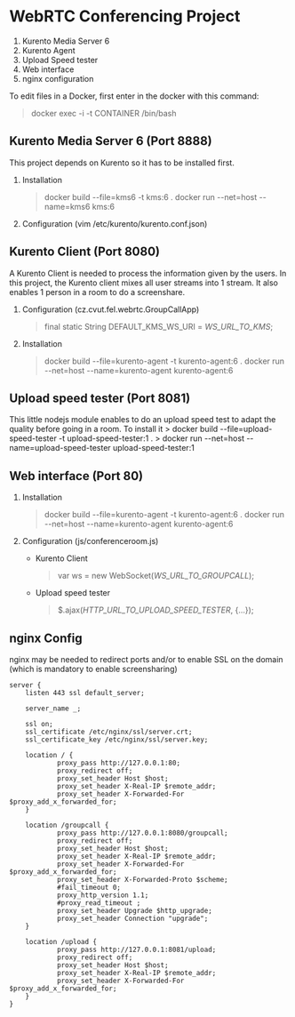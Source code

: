 WebRTC Conferencing Project
=========================

 1. Kurento Media Server 6
 2. Kurento Agent
 3. Upload Speed tester
 4. Web interface
 5. nginx configuration



To edit files in a Docker, first enter in the docker with this command:
> docker exec -i -t CONTAINER /bin/bash



Kurento Media Server 6 (Port 8888)
------------------------------------------

This project depends on Kurento so it has to be installed first.

 1. Installation

	> docker build --file=kms6 -t kms:6 . 
	> docker run --net=host --name=kms6 kms:6

 2. Configuration (vim /etc/kurento/kurento.conf.json)



Kurento Client (Port 8080)
--------------------------------
A Kurento Client is needed to process the information given by the users. In this project, the Kurento client mixes all user streams into 1 stream. It also enables 1 person in a room to do a screenshare.

1. Configuration (cz.cvut.fel.webrtc.GroupCallApp)

	> final static String DEFAULT_KMS_WS_URI = *WS_URL_TO_KMS*;

2. Installation
	> docker build --file=kurento-agent -t kurento-agent:6 . 
	> docker run --net=host --name=kurento-agent kurento-agent:6



Upload speed tester (Port 8081)
--------------------------------------
This little nodejs module enables to do an upload speed test to adapt the quality before going in a room. To install it
	> docker build --file=upload-speed-tester -t upload-speed-tester:1 . 
	> docker run --net=host --name=upload-speed-tester upload-speed-tester:1


Web interface (Port 80)
----------------------------

1. Installation

	> docker build --file=kurento-agent -t kurento-agent:6 . 
	> docker run --net=host --name=kurento-agent kurento-agent:6

2. Configuration (js/conferenceroom.js)
	
	* Kurento Client
		> var ws = new WebSocket(*WS_URL_TO_GROUPCALL*);

	* Upload speed tester
		> $.ajax(*HTTP_URL_TO_UPLOAD_SPEED_TESTER*, {...});



nginx Config
---------------
nginx may be needed to redirect ports and/or to enable SSL on the domain (which is mandatory to enable screensharing)

    server {
        listen 443 ssl default_server;

        server_name _;

        ssl on;
        ssl_certificate /etc/nginx/ssl/server.crt;
        ssl_certificate_key /etc/nginx/ssl/server.key;

        location / {
                proxy_pass http://127.0.0.1:80;
                proxy_redirect off;
                proxy_set_header Host $host;
                proxy_set_header X-Real-IP $remote_addr;
                proxy_set_header X-Forwarded-For $proxy_add_x_forwarded_for;
        }

        location /groupcall {
                proxy_pass http://127.0.0.1:8080/groupcall;
                proxy_redirect off;
                proxy_set_header Host $host;
                proxy_set_header X-Real-IP $remote_addr;
                proxy_set_header X-Forwarded-For $proxy_add_x_forwarded_for;
                proxy_set_header X-Forwarded-Proto $scheme;
                #fail_timeout 0;
                proxy_http_version 1.1;
                #proxy_read_timeout ;
                proxy_set_header Upgrade $http_upgrade;
                proxy_set_header Connection "upgrade";
        }

        location /upload {
                proxy_pass http://127.0.0.1:8081/upload;
                proxy_redirect off;
                proxy_set_header Host $host;
                proxy_set_header X-Real-IP $remote_addr;
                proxy_set_header X-Forwarded-For $proxy_add_x_forwarded_for;
        }
	}
